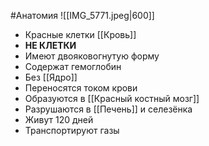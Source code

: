 #Анатомия 
![[IMG_5771.jpeg|600]]
- Красные клетки [[Кровь]]
- **НЕ КЛЕТКИ**
- Имеют двояковогнутую форму
- Содержат гемоглобин
- Без [[Ядро]]
- Переносятся током крови
- Образуются в [[Красный костный мозг]]
- Разрушаются в [[Печень]] и селезёнка
- Живут 120 дней
- Транспортируют газы 